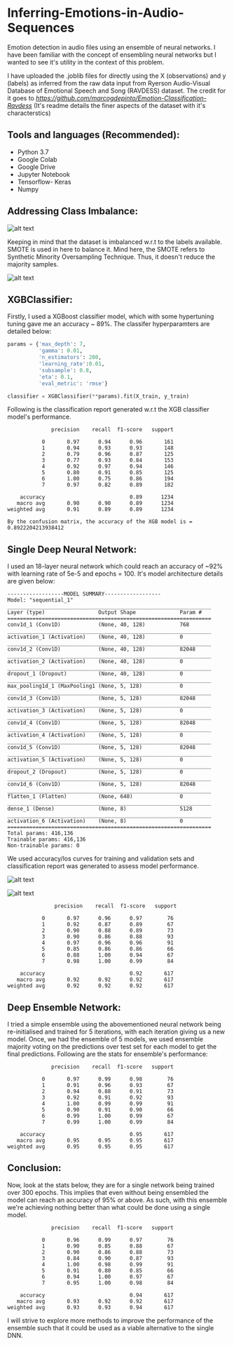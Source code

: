 # Inferring-Emotions-in-Audio-Sequences

Emotion detection in audio files using an ensemble of neural networks. I have been familiar with the concept of ensembling neural networks but I wanted to see it's utility in the context of this problem.

I have uploaded the .joblib files for directly using the X (observations) and y (labels) as inferred from the raw data input from Ryerson Audio-Visual Database of Emotional Speech and Song (RAVDESS) dataset. The credit for it goes to *https://github.com/marcogdepinto/Emotion-Classification-Ravdess* (It's readme details the finer aspects of the dataset with it's characterstics)

## Tools and languages (Recommended):
* Python 3.7
* Google Colab
* Google Drive
* Jupyter Notebook
* Tensorflow- Keras
* Numpy

## Addressing Class Imbalance:
![alt text](https://user-images.githubusercontent.com/45323656/71593192-14ac0180-2b01-11ea-9321-8f7f2be6c1ca.png)

Keeping in mind that the dataset is imbalanced w.r.t to the labels available. SMOTE is used in here to balance it. Mind here, the SMOTE refers to Synthetic Minority Oversampling Technique. Thus, it doesn't reduce the majority samples.

![alt text](https://user-images.githubusercontent.com/45323656/71593279-6f455d80-2b01-11ea-9085-47804835f89c.png)

## XGBClassifier: 
Firstly, I used a XGBoost classifier model, which with some hypertuning tuning gave me an accuracy ~ 89%. The classifer hyperparamters are detailed below: 
``` python
params = {'max_depth': 7,
          'gamma': 0.01,
          'n_estimators': 200,
          'learning_rate':0.01,
          'subsample': 0.8,
          'eta': 0.1,
          'eval_metric': 'rmse'}

classifier = XGBClassifier(**params).fit(X_train, y_train)
```
Following is the classification report generated w.r.t the XGB classifier model's performance.
```
              precision    recall  f1-score   support

           0       0.97      0.94      0.96       161
           1       0.94      0.93      0.93       148
           2       0.79      0.96      0.87       125
           3       0.77      0.93      0.84       153
           4       0.92      0.97      0.94       146
           5       0.80      0.91      0.85       125
           6       1.00      0.75      0.86       194
           7       0.97      0.82      0.89       182

    accuracy                           0.89      1234
   macro avg       0.90      0.90      0.89      1234
weighted avg       0.91      0.89      0.89      1234

By the confusion matrix, the accuracy of the XGB model is = 0.8922204213938412
```
## Single Deep Neural Network:
I used an 18-layer neural network which could reach an accuracy of ~92% with learning rate of 5e-5 and epochs = 100. It's model architecture details are given below:
``` 
------------------MODEL SUMMARY------------------
Model: "sequential_1"
_________________________________________________________________
Layer (type)                 Output Shape              Param #   
=================================================================
conv1d_1 (Conv1D)            (None, 40, 128)           768       
_________________________________________________________________
activation_1 (Activation)    (None, 40, 128)           0         
_________________________________________________________________
conv1d_2 (Conv1D)            (None, 40, 128)           82048     
_________________________________________________________________
activation_2 (Activation)    (None, 40, 128)           0         
_________________________________________________________________
dropout_1 (Dropout)          (None, 40, 128)           0         
_________________________________________________________________
max_pooling1d_1 (MaxPooling1 (None, 5, 128)            0         
_________________________________________________________________
conv1d_3 (Conv1D)            (None, 5, 128)            82048     
_________________________________________________________________
activation_3 (Activation)    (None, 5, 128)            0         
_________________________________________________________________
conv1d_4 (Conv1D)            (None, 5, 128)            82048     
_________________________________________________________________
activation_4 (Activation)    (None, 5, 128)            0         
_________________________________________________________________
conv1d_5 (Conv1D)            (None, 5, 128)            82048     
_________________________________________________________________
activation_5 (Activation)    (None, 5, 128)            0         
_________________________________________________________________
dropout_2 (Dropout)          (None, 5, 128)            0         
_________________________________________________________________
conv1d_6 (Conv1D)            (None, 5, 128)            82048     
_________________________________________________________________
flatten_1 (Flatten)          (None, 640)               0         
_________________________________________________________________
dense_1 (Dense)              (None, 8)                 5128      
_________________________________________________________________
activation_6 (Activation)    (None, 8)                 0         
=================================================================
Total params: 416,136
Trainable params: 416,136
Non-trainable params: 0
```
We used accuracy/los curves for training and validation sets and classification report was generated to assess model performance.

![alt text](https://user-images.githubusercontent.com/45323656/71594475-11ffdb00-2b06-11ea-87bc-3673a5aeff33.png)

![alt text](https://user-images.githubusercontent.com/45323656/71594482-1cba7000-2b06-11ea-92ab-f8f896468c32.png)

```
               precision    recall  f1-score   support

           0       0.97      0.96      0.97        76
           1       0.92      0.87      0.89        67
           2       0.90      0.88      0.89        73
           3       0.90      0.86      0.88        93
           4       0.97      0.96      0.96        91
           5       0.85      0.86      0.86        66
           6       0.88      1.00      0.94        67
           7       0.98      1.00      0.99        84

    accuracy                           0.92       617
   macro avg       0.92      0.92      0.92       617
weighted avg       0.92      0.92      0.92       617
```
## Deep Ensemble Network:

I tried a simple ensemble using the abovementioned neural network being re-initialised and trained for 5 iterations, with each iteration giving us a new model. Once, we had the ensemble of 5 models, we used ensemble majority voting on the predictions over test set for each model to get the final predictions. Following are the stats for ensemble's performance:
```
              precision    recall  f1-score   support

           0       0.97      0.99      0.98        76
           1       0.91      0.96      0.93        67
           2       0.94      0.88      0.91        73
           3       0.92      0.91      0.92        93
           4       1.00      0.99      0.99        91
           5       0.90      0.91      0.90        66
           6       0.99      1.00      0.99        67
           7       0.99      1.00      0.99        84

    accuracy                           0.95       617
   macro avg       0.95      0.95      0.95       617
weighted avg       0.95      0.95      0.95       617
```
## Conclusion:
Now, look at the stats below, they are for a single network being trained over 300 epochs. This implies that even without being ensembled the model can reach an accuracy of 95% or above. As such, with this ensemble we're achieving nothing better than what could be done using a single model. 
```
              precision    recall  f1-score   support

           0       0.96      0.99      0.97        76
           1       0.90      0.85      0.88        67
           2       0.90      0.86      0.88        73
           3       0.84      0.90      0.87        93
           4       1.00      0.98      0.99        91
           5       0.91      0.80      0.85        66
           6       0.94      1.00      0.97        67
           7       0.95      1.00      0.98        84

    accuracy                           0.94       617
   macro avg       0.93      0.92      0.92       617
weighted avg       0.93      0.93      0.94       617
```
I will strive to explore more methods to improve the performance of the ensemble such that it could be used as a viable alternative to the single DNN.
